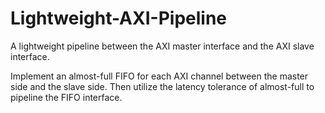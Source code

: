 # Lightweight-AXI-Pipeline
A lightweight pipeline between the AXI master interface and the AXI slave interface.

Implement an almost-full FIFO for each AXI channel between the master side and the slave side. Then utilize the latency tolerance of almost-full to pipeline the FIFO interface.
